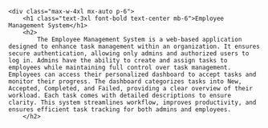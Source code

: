 
    <div class="max-w-4xl mx-auto p-6">
        <h1 class="text-3xl font-bold text-center mb-6">Employee Management System</h1>
        <h2>
            The Employee Management System is a web-based application designed to enhance task management within an organization. It ensures secure authentication, allowing only admins and authorized users to log in. Admins have the ability to create and assign tasks to employees while maintaining full control over task management. Employees can access their personalized dashboard to accept tasks and monitor their progress. The dashboard categorizes tasks into New, Accepted, Completed, and Failed, providing a clear overview of their workload. Each task comes with detailed descriptions to ensure clarity. This system streamlines workflow, improves productivity, and ensures efficient task tracking for both admins and employees.
        </h2>
        
        
   
